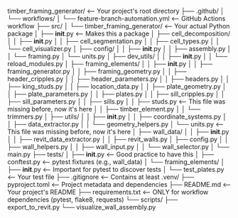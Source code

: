 timber_framing_generator/  <-- Your project's root directory
├── .github/
│   └── workflows/
│       └── feature-branch-automation.yml  <-- GitHub Actions workflow
├── src/
│   └── timber_framing_generator/  <-- Your actual Python package
│       ├── __init__.py          <-- Makes this a package
│       ├── cell_decomposition/
│       │   ├── __init__.py
│       │   ├── cell_segmentation.py
│       │   ├── cell_types.py
│       │   └── cell_visualizer.py
│       ├── config/
│       │   ├── __init__.py
│       │   ├── assembly.py
│       │   └── framing.py
│           └── units.py
│       ├── dev_utils/
│       │   ├── __init__.py
│       │   └── reload_modules.py
│       ├── framing_elements/
│       │   ├── __init__.py
│       │   ├── framing_generator.py
│       │   ├── framing_geometry.py
│       │   ├── header_cripples.py
│       │   ├── header_parameters.py
│       │   ├── headers.py
│       │   ├── king_studs.py
│       │   ├── location_data.py
│       │   ├── plate_geometry.py
│       │   ├── plate_parameters.py
│       │   ├── plates.py
│       │   ├── sill_cripples.py
│       │   ├── sill_parameters.py
│       │   ├── sills.py
│       │   ├── studs.py          <-- This file was missing before, now it's here
│       │   ├── timber_element.py
│       │   └── trimmers.py
│       ├── utils/
│       │   ├── __init__.py
│       │   ├── coordinate_systems.py
│       │   ├── data_extractor.py
│       │   └── geometry_helpers.py
│           └── units.py      <-- This file was missing before, now it's here
│       ├── wall_data/
│       │   ├── __init__.py
│       │   ├── revit_data_extractor.py
│       │   ├── revit_walls.py
│           ├── config.py
│       │   ├── wall_helpers.py
│       │   ├── wall_input.py
│       │   └── wall_selector.py
│       └── main.py
├── tests/
│   ├── __init__.py         <--  Good practice to have this
│   ├── conftest.py       <--  pytest fixtures (e.g., wall_data)
│   └── framing_elements/
│       ├── __init__.py     <-- Important for pytest to discover tests
│       └── test_plates.py  <--  Your test file
├── .gitignore            <--  Contains at least .venv/
├── pyproject.toml        <--  Project metadata and dependencies
├── README.md             <--  Your project's README
├── requirements.txt      <--  ONLY for workflow dependencies (pytest, flake8, requests)
└── scripts/
    ├── export_to_revit.py
    └── visualize_wall_assembly.py